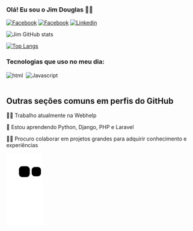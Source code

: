 
### Olá! Eu sou o Jim Douglas 👨‍💻

[![Facebook](	https://img.shields.io/badge/Facebook-1877F2?style=for-the-badge&logo=facebook&logoColor=white)](https://www.facebook.com/jimdouglas.morrysonmiranda)
[![Facebook](	https://img.shields.io/badge/Instagram-E4405F?style=for-the-badge&logo=instagram&logoColor=white)](https://www.instagram.com/_jimdmm_/)
[![Linkedin](https://img.shields.io/badge/LinkedIn-0077B5?style=for-the-badge&logo=linkedin&logoColor=white)](https://www.linkedin.com/in/jimdmm/)

![Jim GitHub stats](https://github-readme-stats.vercel.app/api?username=jimdmm&show_icons=true&theme=maroongold)

[![Top Langs](https://github-readme-stats.vercel.app/api/top-langs/?username=jimdmm&theme=maroongold&card_width=470)](https://github.com/jimdmm/github-readme-stats)
### Tecnologias que uso no meu dia:
<div style="display: inline_block"><br\>
    <img align="center" alt="html" src="https://img.shields.io/badge/html5-%23E34F26.svg?style=for-the-badge&logo=html5&logoColor=white">
    <img align="center" alt="" src="https://img.shields.io/badge/css3-%231572B6.svg?style=for-the-badge&logo=css3&logoColor=white">
    <img align="center" alt="Javascript" src="https://img.shields.io/badge/javascript-%23323330.svg?style=for-the-badge&logo=javascript&logoColor=%23F7DF1E">
    <img align="center" alt="" src="https://img.shields.io/badge/php-%23777BB4.svg?style=for-the-badge&logo=php&logoColor=white">
    <img align="center" alt="" src="https://img.shields.io/badge/python-3670A0?style=for-the-badge&logo=python&logoColor=ffdd54">
    <img align="center" alt="" src="https://img.shields.io/badge/mysql-%2300f.svg?style=for-the-badge&logo=mysql&logoColor=white">
    <img align="center" alt="" src="https://img.shields.io/badge/postgres-%23316192.svg?style=for-the-badge&logo=postgresql&logoColor=white">
<div>
<br>

## Outras seções comuns em perfis do GitHub
👩‍💻 Trabalho atualmente na Webhelp

🧠 Estou aprendendo Python, Django, PHP e Laravel

👯‍♀️ Procuro colaborar em projetos grandes para adquirir conhecimento e experiências

![Snake animation](https://github.com/rafaballerini/rafaballerini/blob/output/github-contribution-grid-snake.svg)
